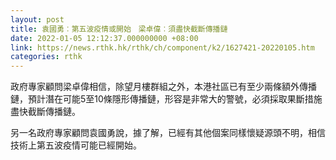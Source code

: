 ```yaml
---
layout: post
title: 袁國勇︰第五波疫情或開始　梁卓偉︰須盡快截斷傳播鏈
date: 2022-01-05 12:12:37.000000000 +08:00
link: https://news.rthk.hk/rthk/ch/component/k2/1627421-20220105.htm
categories: rthk
---
```


政府專家顧問梁卓偉相信，除望月樓群組之外，本港社區已有至少兩條額外傳播鏈，預計潛在可能5至10條隱形傳播鏈，形容是非常大的警號，必須採取果斷措施盡快截斷傳播鏈。

另一名政府專家顧問袁國勇說，據了解，已經有其他個案同樣懷疑源頭不明，相信技術上第五波疫情可能已經開始。
